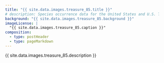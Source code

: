 ```yaml
---
title: "{{ site.data.images.treasure_85.title }}"
# description: Species occurrence data for the United States and U.S. Territories.
background: "{{ site.data.images.treasure_85.background }}"
imageLicense: |
  "{{ site.data.images.treasure_85.caption }}"
composition:
  - type: postHeader
  - type: pageMarkdown
---
```


{{ site.data.images.treasure_85.description }}